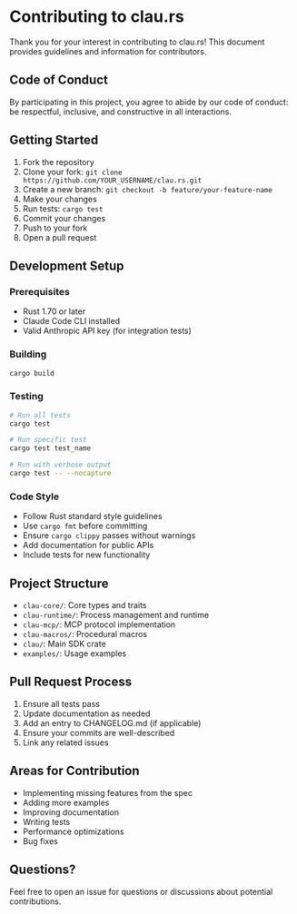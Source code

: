 # Contributing to clau.rs

Thank you for your interest in contributing to clau.rs! This document provides guidelines and information for contributors.

## Code of Conduct

By participating in this project, you agree to abide by our code of conduct: be respectful, inclusive, and constructive in all interactions.

## Getting Started

1. Fork the repository
2. Clone your fork: `git clone https://github.com/YOUR_USERNAME/clau.rs.git`
3. Create a new branch: `git checkout -b feature/your-feature-name`
4. Make your changes
5. Run tests: `cargo test`
6. Commit your changes
7. Push to your fork
8. Open a pull request

## Development Setup

### Prerequisites

- Rust 1.70 or later
- Claude Code CLI installed
- Valid Anthropic API key (for integration tests)

### Building

```bash
cargo build
```

### Testing

```bash
# Run all tests
cargo test

# Run specific test
cargo test test_name

# Run with verbose output
cargo test -- --nocapture
```

### Code Style

- Follow Rust standard style guidelines
- Use `cargo fmt` before committing
- Ensure `cargo clippy` passes without warnings
- Add documentation for public APIs
- Include tests for new functionality

## Project Structure

- `clau-core/`: Core types and traits
- `clau-runtime/`: Process management and runtime
- `clau-mcp/`: MCP protocol implementation
- `clau-macros/`: Procedural macros
- `clau/`: Main SDK crate
- `examples/`: Usage examples

## Pull Request Process

1. Ensure all tests pass
2. Update documentation as needed
3. Add an entry to CHANGELOG.md (if applicable)
4. Ensure your commits are well-described
5. Link any related issues

## Areas for Contribution

- Implementing missing features from the spec
- Adding more examples
- Improving documentation
- Writing tests
- Performance optimizations
- Bug fixes

## Questions?

Feel free to open an issue for questions or discussions about potential contributions.